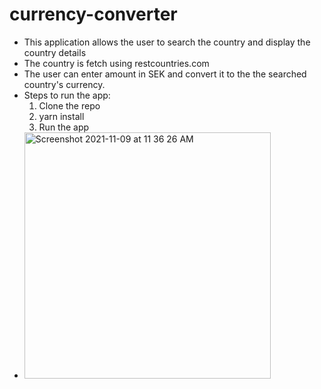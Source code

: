 
# currency-converter
- This application allows the user to search the country and display the country details
- The country is fetch using restcountries.com
- The user can enter amount in SEK and convert it to the the searched country's currency.
- Steps to run the app:
   1. Clone the repo
   2. yarn install
   3. Run the app
- <img width="394" alt="Screenshot 2021-11-09 at 11 36 26 AM" src="https://user-images.githubusercontent.com/87638600/140871674-0b08cce0-4e47-4e87-aaeb-3b6828e60362.png">



